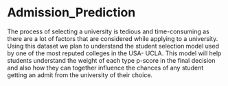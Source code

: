 # Admission_Prediction
The process of selecting a university is tedious and time-consuming as there are a lot of factors that are considered while applying to a university. Using this dataset we plan to understand the student selection model used by one of the most reputed colleges in the USA- UCLA. This model will help students understand the weight of each type p-score in the final decision and also how they can together influence the chances of any student getting an admit from the university of their choice.
